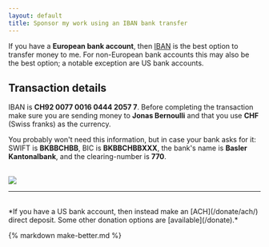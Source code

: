 ```yaml
---
layout: default
title: Sponsor my work using an IBAN bank transfer
---
```


If you have a **European bank account**, then
[IBAN](https://en.wikipedia.org/wiki/International_Bank_Account_Number)
is the best option to transfer money to me.  For non-European bank
accounts this may also be the best option; a notable exception are US
bank accounts.

<h2>Transaction details</h2>

IBAN is **CH92 0077 0016 0444 2057 7**.  Before completing the transaction make
sure you are sending money to **Jonas Bernoulli** and that you use **CHF**
(Swiss franks) as the currency.

You probably won't need this information, but in case your bank asks for it:
SWIFT is **BKBBCHBB**, BIC is **BKBBCHBBXXX**, the bank's name is **Basler
Kantonalbank**, and the clearing-number is **770**.

<br><img class="paylogo" src="/assets/iban.png"><br>

<hr>
<br>
*If you have a US bank account, then instead make an [ACH](/donate/ach/)
direct deposit.  Some other donation options are [available](/donate).*

{% markdown make-better.md %}
